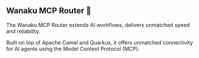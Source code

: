 ## Wanaku MCP Router 👋

The Wanaku MCP Router extends AI workflows, delivers unmatched speed and reliability. 

Built on top of Apache Camel and Quarkus, it offers unmatched connectivity for AI agents using the Model Context Protocol (MCP).
